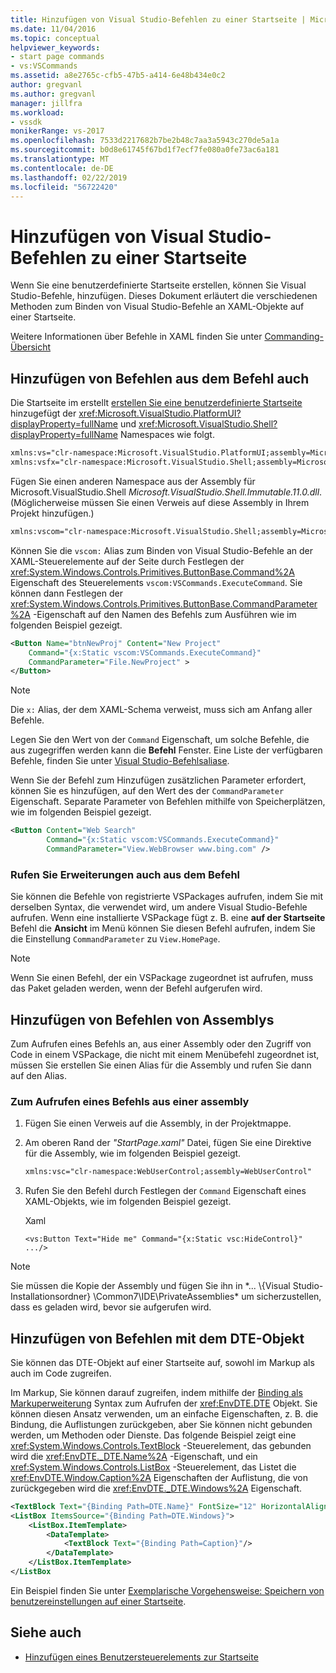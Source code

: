 ```yaml
---
title: Hinzufügen von Visual Studio-Befehlen zu einer Startseite | Microsoft-Dokumentation
ms.date: 11/04/2016
ms.topic: conceptual
helpviewer_keywords:
- start page commands
- vs:VSCommands
ms.assetid: a8e2765c-cfb5-47b5-a414-6e48b434e0c2
author: gregvanl
ms.author: gregvanl
manager: jillfra
ms.workload:
- vssdk
monikerRange: vs-2017
ms.openlocfilehash: 7533d2217682b7be2b48c7aa3a5943c270de5a1a
ms.sourcegitcommit: b0d8e61745f67bd1f7ecf7fe080a0fe73ac6a181
ms.translationtype: MT
ms.contentlocale: de-DE
ms.lasthandoff: 02/22/2019
ms.locfileid: "56722420"
---
```

# <a name="add-visual-studio-commands-to-a-start-page"></a>Hinzufügen von Visual Studio-Befehlen zu einer Startseite

Wenn Sie eine benutzerdefinierte Startseite erstellen, können Sie Visual Studio-Befehle, hinzufügen. Dieses Dokument erläutert die verschiedenen Methoden zum Binden von Visual Studio-Befehle an XAML-Objekte auf einer Startseite.

Weitere Informationen über Befehle in XAML finden Sie unter [Commanding-Übersicht](/dotnet/framework/wpf/advanced/commanding-overview)

## <a name="add-commands-from-the-command-well"></a>Hinzufügen von Befehlen aus dem Befehl auch

Die Startseite im erstellt [erstellen Sie eine benutzerdefinierte Startseite](../extensibility/creating-a-custom-start-page.md) hinzugefügt der <xref:Microsoft.VisualStudio.PlatformUI?displayProperty=fullName> und <xref:Microsoft.VisualStudio.Shell?displayProperty=fullName> Namespaces wie folgt.

```xml
xmlns:vs="clr-namespace:Microsoft.VisualStudio.PlatformUI;assembly=Microsoft.VisualStudio.Shell.14.0"
xmlns:vsfx="clr-namespace:Microsoft.VisualStudio.Shell;assembly=Microsoft.VisualStudio.Shell.14.0"
```

Fügen Sie einen anderen Namespace aus der Assembly für Microsoft.VisualStudio.Shell *Microsoft.VisualStudio.Shell.Immutable.11.0.dll*. (Möglicherweise müssen Sie einen Verweis auf diese Assembly in Ihrem Projekt hinzufügen.)

```xml
xmlns:vscom="clr-namespace:Microsoft.VisualStudio.Shell;assembly=Microsoft.VisualStudio.Shell.Immutable.11.0"
```

Können Sie die `vscom:` Alias zum Binden von Visual Studio-Befehle an der XAML-Steuerelemente auf der Seite durch Festlegen der <xref:System.Windows.Controls.Primitives.ButtonBase.Command%2A> Eigenschaft des Steuerelements `vscom:VSCommands.ExecuteCommand`. Sie können dann Festlegen der <xref:System.Windows.Controls.Primitives.ButtonBase.CommandParameter%2A> -Eigenschaft auf den Namen des Befehls zum Ausführen wie im folgenden Beispiel gezeigt.

```xml
<Button Name="btnNewProj" Content="New Project"
    Command="{x:Static vscom:VSCommands.ExecuteCommand}"
    CommandParameter="File.NewProject" >
</Button>
```

> [!NOTE]
>  Die `x:` Alias, der dem XAML-Schema verweist, muss sich am Anfang aller Befehle.

 Legen Sie den Wert von der `Command` Eigenschaft, um solche Befehle, die aus zugegriffen werden kann die **Befehl** Fenster. Eine Liste der verfügbaren Befehle, finden Sie unter [Visual Studio-Befehlsaliase](../ide/reference/visual-studio-command-aliases.md).

 Wenn Sie der Befehl zum Hinzufügen zusätzlichen Parameter erfordert, können Sie es hinzufügen, auf den Wert des der `CommandParameter` Eigenschaft. Separate Parameter von Befehlen mithilfe von Speicherplätzen, wie im folgenden Beispiel gezeigt.

```xml
<Button Content="Web Search"
        Command="{x:Static vscom:VSCommands.ExecuteCommand}"
        CommandParameter="View.WebBrowser www.bing.com" />
```

### <a name="call-extensions-from-the-command-well"></a>Rufen Sie Erweiterungen auch aus dem Befehl
 Sie können die Befehle von registrierte VSPackages aufrufen, indem Sie mit derselben Syntax, die verwendet wird, um andere Visual Studio-Befehle aufrufen. Wenn eine installierte VSPackage fügt z. B. eine **auf der Startseite** Befehl die **Ansicht** im Menü können Sie diesen Befehl aufrufen, indem Sie die Einstellung `CommandParameter` zu `View.HomePage`.

> [!NOTE]
>  Wenn Sie einen Befehl, der ein VSPackage zugeordnet ist aufrufen, muss das Paket geladen werden, wenn der Befehl aufgerufen wird.

## <a name="add-commands-from-assemblies"></a>Hinzufügen von Befehlen von Assemblys
 Zum Aufrufen eines Befehls an, aus einer Assembly oder den Zugriff von Code in einem VSPackage, die nicht mit einem Menübefehl zugeordnet ist, müssen Sie erstellen Sie einen Alias für die Assembly und rufen Sie dann auf den Alias.

### <a name="to-call-a-command-from-an-assembly"></a>Zum Aufrufen eines Befehls aus einer assembly

1.  Fügen Sie einen Verweis auf die Assembly, in der Projektmappe.

2.  Am oberen Rand der *"StartPage.xaml"* Datei, fügen Sie eine Direktive für die Assembly, wie im folgenden Beispiel gezeigt.

    ```xml
    xmlns:vsc="clr-namespace:WebUserControl;assembly=WebUserControl"
    ```

3.  Rufen Sie den Befehl durch Festlegen der `Command` Eigenschaft eines XAML-Objekts, wie im folgenden Beispiel gezeigt.

     Xaml

    ```
    <vs:Button Text="Hide me" Command="{x:Static vsc:HideControl}" .../>
    ```

> [!NOTE]
>  Sie müssen die Kopie der Assembly und fügen Sie ihn in *... \\{Visual Studio-Installationsordner} \Common7\IDE\PrivateAssemblies\* um sicherzustellen, dass es geladen wird, bevor sie aufgerufen wird.

## <a name="add-commands-with-the-dte-object"></a>Hinzufügen von Befehlen mit dem DTE-Objekt
 Sie können das DTE-Objekt auf einer Startseite auf, sowohl im Markup als auch im Code zugreifen.

 Im Markup, Sie können darauf zugreifen, indem mithilfe der [Binding als Markuperweiterung](/dotnet/framework/wpf/advanced/binding-markup-extension) Syntax zum Aufrufen der <xref:EnvDTE.DTE> Objekt. Sie können diesen Ansatz verwenden, um an einfache Eigenschaften, z. B. die Bindung, die Auflistungen zurückgeben, aber Sie können nicht gebunden werden, um Methoden oder Dienste. Das folgende Beispiel zeigt eine <xref:System.Windows.Controls.TextBlock> -Steuerelement, das gebunden wird die <xref:EnvDTE._DTE.Name%2A> -Eigenschaft, und ein <xref:System.Windows.Controls.ListBox> -Steuerelement, das Listet die <xref:EnvDTE.Window.Caption%2A> Eigenschaften der Auflistung, die von zurückgegeben wird die <xref:EnvDTE._DTE.Windows%2A> Eigenschaft.

```xml
<TextBlock Text="{Binding Path=DTE.Name}" FontSize="12" HorizontalAlignment="Center"/>
<ListBox ItemsSource="{Binding Path=DTE.Windows}">
    <ListBox.ItemTemplate>
        <DataTemplate>
            <TextBlock Text="{Binding Path=Caption}"/>
        </DataTemplate>
    </ListBox.ItemTemplate>
</ListBox
```

 Ein Beispiel finden Sie unter [Exemplarische Vorgehensweise: Speichern von benutzereinstellungen auf einer Startseite](../extensibility/walkthrough-saving-user-settings-on-a-start-page.md).

## <a name="see-also"></a>Siehe auch

- [Hinzufügen eines Benutzersteuerelements zur Startseite](../extensibility/adding-user-control-to-the-start-page.md)